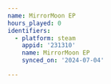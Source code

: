 ```yaml
---
name: MirrorMoon EP
hours_played: 0
identifiers:
  - platform: steam
    appid: '231310'
    name: MirrorMoon EP
    synced_on: '2024-07-04'

---
```

